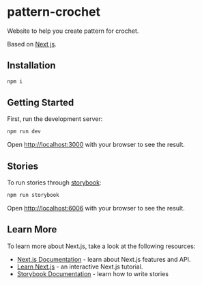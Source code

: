 # pattern-crochet

Website to help you create pattern for crochet.

Based on [Next js](https://nextjs.org).


## Installation

```bash
npm i
```

## Getting Started

First, run the development server:

```bash
npm run dev
```

Open [http://localhost:3000](http://localhost:3000) with your browser to see the result.

## Stories

To run stories through [storybook](https://storybook.js.org/):

```bash
npm run storybook
```

Open [http://localhost:6006](http://localhost:6006) with your browser to see the result.


## Learn More

To learn more about Next.js, take a look at the following resources:

- [Next.js Documentation](https://nextjs.org/docs) - learn about Next.js features and API.
- [Learn Next.js](https://nextjs.org/learn) - an interactive Next.js tutorial.
- [Storybook Documentation](https://storybook.js.org/docs/react/get-started/install/) - learn how to write stories

